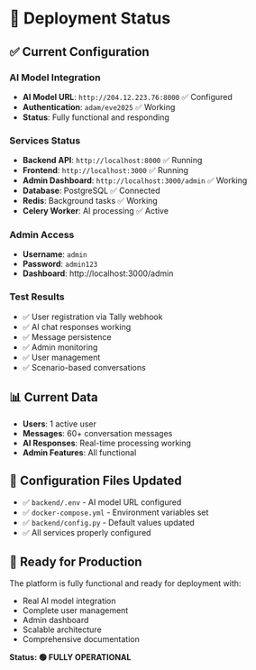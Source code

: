 # 🚀 Deployment Status

## ✅ Current Configuration

### AI Model Integration

- **AI Model URL**: `http://204.12.223.76:8000` ✅ Configured
- **Authentication**: `adam/eve2025` ✅ Working
- **Status**: Fully functional and responding

### Services Status

- **Backend API**: `http://localhost:8000` ✅ Running
- **Frontend**: `http://localhost:3000` ✅ Running
- **Admin Dashboard**: `http://localhost:3000/admin` ✅ Working
- **Database**: PostgreSQL ✅ Connected
- **Redis**: Background tasks ✅ Working
- **Celery Worker**: AI processing ✅ Active

### Admin Access

- **Username**: `admin`
- **Password**: `admin123`
- **Dashboard**: http://localhost:3000/admin

### Test Results

- ✅ User registration via Tally webhook
- ✅ AI chat responses working
- ✅ Message persistence
- ✅ Admin monitoring
- ✅ User management
- ✅ Scenario-based conversations

## 📊 Current Data

- **Users**: 1 active user
- **Messages**: 60+ conversation messages
- **AI Responses**: Real-time processing working
- **Admin Features**: All functional

## 🔧 Configuration Files Updated

- ✅ `backend/.env` - AI model URL configured
- ✅ `docker-compose.yml` - Environment variables set
- ✅ `backend/config.py` - Default values updated
- ✅ All services properly configured

## 🎯 Ready for Production

The platform is fully functional and ready for deployment with:

- Real AI model integration
- Complete user management
- Admin dashboard
- Scalable architecture
- Comprehensive documentation

**Status: 🟢 FULLY OPERATIONAL**
